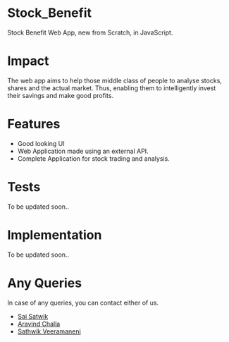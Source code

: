 # Stock_Benefit
Stock Benefit Web App, new from Scratch, in JavaScript.
# Impact 
The web app aims to help those middle class of people to analyse stocks, shares and the actual market. 
Thus, enabling them to intelligently invest their savings and make good profits.
# Features
- Good looking UI
- Web Application made using an external API.
- Complete Application for stock trading and analysis. 
# Tests
To be updated soon..
# Implementation
To be updated soon..
# Any Queries
In case of any queries, you can contact either of us.
- [Sai Satwik](https://linkedin.com/in/sai-satwik-bb390018b)
- [Aravind Challa](https://linkedin.com/in/aravindchalla)
- [Sathwik Veeramaneni](https://linkedin.com/in/sathwik-veeramaneni-729430192)


